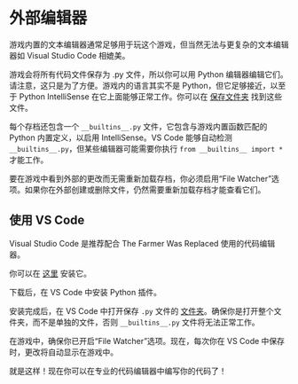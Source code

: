 # 外部编辑器
游戏内置的文本编辑器通常足够用于玩这个游戏，但当然无法与更复杂的文本编辑器如 Visual Studio Code 相媲美。

游戏会将所有代码文件保存为 .py 文件，所以你可以用 Python 编辑器编辑它们。请注意，这只是为了方便。游戏内的语言其实不是 Python，但它足够接近，以至于 Python IntelliSense 在它上面能够正常工作。你可以在 [保存文件夹](persistent_data_path/Saves) 找到这些文件。

每个存档还包含一个 `__builtins__.py` 文件，它包含与游戏内置函数匹配的 Python 内置定义，以启用 IntelliSense。VS Code 能够自动检测 `__builtins__.py`，但某些编辑器可能需要你执行 `from __builtins__ import *` 才能工作。

要在游戏中看到外部的更改而无需重新加载存档，你必须启用“File Watcher”选项。如果你在外部创建或删除文件，仍然需要重新加载存档才能查看它们。

## 使用 VS Code
Visual Studio Code 是推荐配合 The Farmer Was Replaced 使用的代码编辑器。

你可以在 [这里](https://code.visualstudio.com/download) 安装它。

下载后，在 VS Code 中安装 Python 插件。

安装完成后，在 VS Code 中打开保存 `.py` 文件的 [文件夹](persistent_data_path/Saves)。确保你是打开整个文件夹，而不是单独的文件，否则 `__builtins__.py` 文件将无法正常工作。

在游戏中，确保你已开启“File Watcher”选项。现在，每次你在 VS Code 中保存时，更改将自动显示在游戏中。

就是这样！现在你可以在专业的代码编辑器中编写你的代码了！
